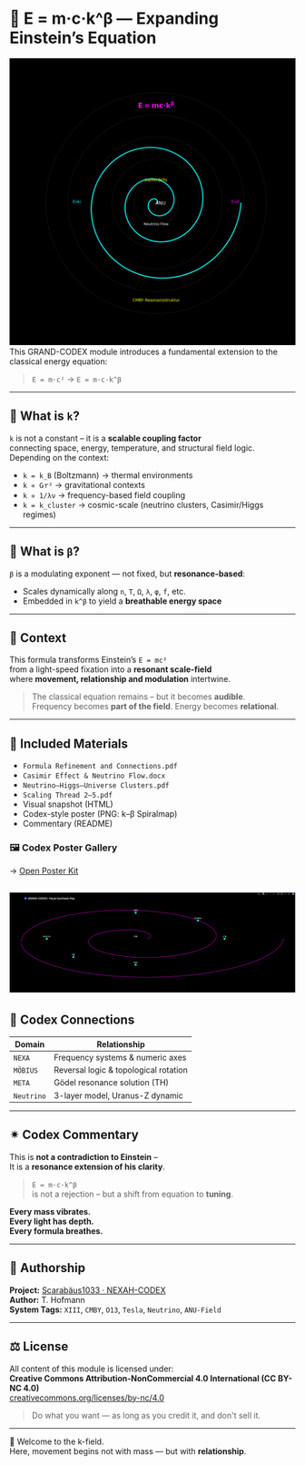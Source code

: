 # 🧠 E = m·c·k^β — Expanding Einstein’s Equation

![Codex Title Image](NEXAH_k-beta_Titelbild.png)  
This GRAND-CODEX module introduces a fundamental extension to the classical energy equation:

> `E = m·c²` → `E = m·c·k^β`

---

## 🧩 What is `k`?

`k` is not a constant – it is a **scalable coupling factor**  
connecting space, energy, temperature, and structural field logic. Depending on the context:

- `k = k_B` (Boltzmann) → thermal environments  
- `k ∝ G⁄r²` → gravitational contexts  
- `k ∝ 1/λν` → frequency-based field coupling  
- `k = k_cluster` → cosmic-scale (neutrino clusters, Casimir/Higgs regimes)

---

## 📐 What is `β`?

`β` is a modulating exponent — not fixed, but **resonance-based**:

- Scales dynamically along `n`, `T`, `Ω`, `λ`, `φ`, `f`, etc.
- Embedded in `k^β` to yield a **breathable energy space**

---

## 🔬 Context

This formula transforms Einstein’s `E = mc²`  
from a light-speed fixation into a **resonant scale-field**  
where **movement, relationship and modulation** intertwine.

> The classical equation remains – but it becomes **audible**.  
> Frequency becomes **part of the field**. Energy becomes **relational**.

---

## 📂 Included Materials

- `Formula Refinement and Connections.pdf`  
- `Casimir Effect & Neutrino Flow.docx`  
- `Neutrino–Higgs–Universe Clusters.pdf`  
- `Scaling Thread 2–5.pdf`  
- Visual snapshot (HTML)  
- Codex-style poster (PNG: k–β Spiralmap)  
- Commentary (README)
### 🖼️ Codex Poster Gallery  
→ [Open Poster Kit](./codex_poster_kit.html)

![Synthesis Map](./visuals/codex_synthesis_map.png)
---

## 🔗 Codex Connections

| Domain      | Relationship                          |
|-------------|----------------------------------------|
| `NEXA`       | Frequency systems & numeric axes       |
| `MÖBIUS`     | Reversal logic & topological rotation |
| `META`       | Gödel resonance solution (TH)         |
| `Neutrino`   | 3-layer model, Uranus-Z dynamic       |

---

## ✴ Codex Commentary

This is **not a contradiction to Einstein** –  
It is a **resonance extension of his clarity**.

> `E = m·c·k^β`  
> is not a rejection – but a shift from equation to **tuning**.

**Every mass vibrates.  
Every light has depth.  
Every formula breathes.**

---

## 👤 Authorship

**Project:** [Scarabäus1033 · NEXAH-CODEX](https://github.com/Scarabaeus1033/NEXAH-CODEX)  
**Author:** T. Hofmann  
**System Tags:** `XIII`, `CMBY`, `O13`, `Tesla`, `Neutrino`, `ANU-Field`

---

## ⚖️ License

All content of this module is licensed under:  
**Creative Commons Attribution-NonCommercial 4.0 International (CC BY-NC 4.0)**  
[creativecommons.org/licenses/by-nc/4.0](https://creativecommons.org/licenses/by-nc/4.0/)

> Do what you want — as long as you credit it, and don't sell it.

---

🧿 Welcome to the k-field.  
Here, movement begins not with mass — but with **relationship**.
